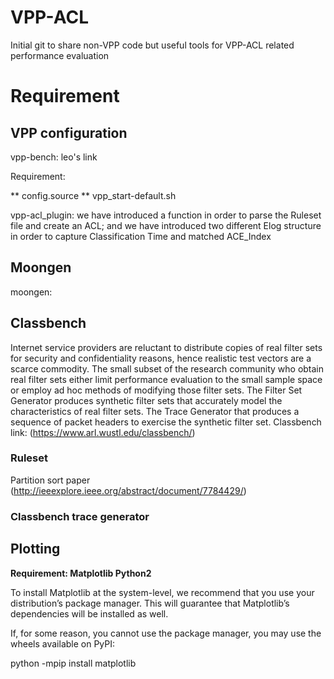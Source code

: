 # VPP-ACL
Initial git to share non-VPP code but useful tools for VPP-ACL related performance evaluation


# Requirement

## VPP configuration

vpp-bench: leo's link

Requirement:

** config.source
** vpp_start-default.sh

vpp-acl_plugin: we have introduced a function in order to parse the Ruleset file and create an ACL; and we have introduced two different Elog structure in order to capture Classification Time and matched ACE_Index

## Moongen

moongen:

## Classbench

Internet service providers are reluctant to distribute copies of real filter sets for security and confidentiality reasons, hence realistic test vectors are a scarce commodity. The small subset of the research community who obtain real filter sets either limit performance evaluation to the small sample space or employ ad hoc methods of modifying those filter sets. 
The Filter Set Generator produces synthetic filter sets that accurately model the characteristics of real filter sets. 
The Trace Generator that produces a sequence of packet headers to exercise the synthetic filter set. 
Classbench link: (https://www.arl.wustl.edu/classbench/)

### Ruleset

Partition sort paper (http://ieeexplore.ieee.org/abstract/document/7784429/)

### Classbench trace generator



## Plotting

**Requirement: Matplotlib Python2**

To install Matplotlib at the system-level, we recommend that you use your distribution’s package manager. This will guarantee that Matplotlib’s dependencies will be installed as well.

If, for some reason, you cannot use the package manager, you may use the wheels available on PyPI:

python -mpip install matplotlib